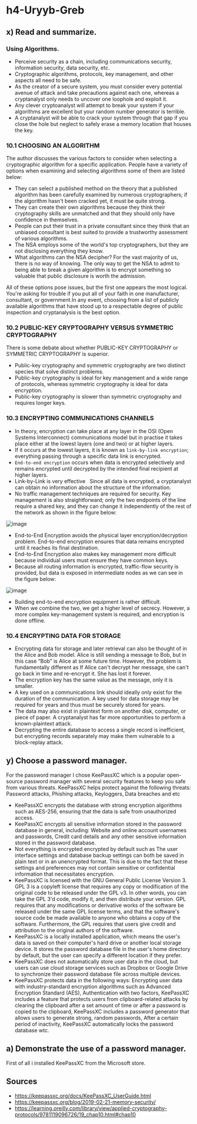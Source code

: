 # h4-Uryyb-Greb

## x) Read and summarize.

### Using Algorithms.

- Perceive security as a chain, including communications security, information security, data security, etc.
- Cryptographic algorithms, protocols, key management, and other aspects all need to be safe.
- As the creator of a secure system, you must consider every potential avenue of attack and take precautions against each one, whereas a cryptanalyst only needs to uncover one loophole and exploit it.
- Any clever cryptoanalyst will attempt to break your system if your algorithms are excellent but your random number generator is terrible.
- A cryptanalyst will be able to crack your system through that gap if you close the hole but neglect to safely erase a memory location that houses the key.

### 10.1 CHOOSING AN ALGORITHM

The author discusses the various factors to consider when selecting a cryptographic algorithm for a specific application. People have a variety of options when examining and selecting algorithms some of them are listed below:
- They can select a published method on the theory that a published algorithm has been carefully examined by numerous cryptographers; if the algorithm hasn't been cracked yet, it must be quite strong.
- They can create their own algorithms because they think their cryptography skills are unmatched and that they should only have confidence in themselves.
- People can put their trust in a private consultant since they think that an unbiased consultant is best suited to provide a trustworthy assessment of various algorithms.
- The NSA employs some of the world's top cryptographers, but they are not disclosing everything they know.
- What algorithms can the NSA decipher? For the vast majority of us, there is no way of knowing. The only way to get the NSA to admit to being able to break a given algorithm is to encrypt something so valuable that public disclosure is worth the admission. 

All of these options pose issues, but the first one appears the most logical. You're asking for trouble if you put all of your faith in one manufacturer, consultant, or government.In any event, choosing from a list of publicly available algorithms that have stood up to a respectable degree of public inspection and cryptanalysis is the best option.

### 10.2 PUBLIC-KEY CRYPTOGRAPHY VERSUS SYMMETRIC CRYPTOGRAPHY

There is some debate about whether PUBLIC-KEY CRYPTOGRAPHY or SYMMETRIC CRYPTOGRAPHY is superior.
- Public-key cryptography and symmetric cryptography are two distinct species that solve distinct problems.
- Public-key cryptography is ideal for key management and a wide range of protocols, whereas symmetric cryptography is ideal for data encryption.
- Public-key cryptography is slower than symmetric cryptography and requires longer keys.

### 10.3 ENCRYPTING COMMUNICATIONS CHANNELS

- In theory, encryption can take place at any layer in the OSI (Open Systems Interconnect) communications model but in practise it takes place either at the lowest layers (one and two) or at higher layers.
- If it occurs at the lowest layers, it is known as `link-by-link encryption`; everything passing through a specific data link is encrypted.
- `End-to-end encryption` occurs when data is encrypted selectively and remains encrypted until decrypted by the intended final recipient at higher layers.
- Link-by-Link is very effective   Since all data is encrypted, a cryptanalyst can obtain no information about the structure of the information.
- No traffic management techniques are required for security. Key management is also straightforward; only the two endpoints of the line require a shared key, and they can change it independently of the rest of the network as shown in the figure below:

![image](https://user-images.githubusercontent.com/102954934/221690078-a45da03c-6017-4acb-b5db-3b6afb4682a3.png)

- End-to-End Encryption avoids the physical layer encryption/decryption problem. End-to-end encryption ensures that data remains encrypted until it reaches its final destination.
- End-to-End Encryption also makes key management more difficult because individual users must ensure they have common keys.
- Because all routing information is encrypted, traffic-flow security is provided, but data is exposed in intermediate nodes as we can see in the figure below:

![image](https://user-images.githubusercontent.com/102954934/221691105-bcc7a7ee-d3f1-432c-b567-64a58a9ef0c1.png)

- Building end-to-end encryption equipment is rather difficult.
- When we combine the two, we get a higher level of secrecy. However, a more complex key-management system is required, and encryption is done offline.

### 10.4 ENCRYPTING DATA FOR STORAGE

- Encrypting data for storage and later retrieval can also be thought of in the Alice and Bob model. Alice is still sending a message to Bob, but in this case “Bob” is Alice at some future time. However, the problem is fundamentally different as  If Alice can't decrypt her message, she can't go back in time and re-encrypt it. She has lost it forever.
- The encryption key has the same value as the message, only it is smaller.
- A key used on a communications link should ideally only exist for the duration of the communication. A key used for data storage may be required for years and thus must be securely stored for years.
- The data may also exist in plaintext form on another disk, computer, or piece of paper. A cryptanalyst has far more opportunities to perform a known-plaintext attack.
- Decrypting the entire database to access a single record is inefficient, but encrypting records separately may make them vulnerable to a block-replay attack.

## y) Choose a password manager.

For the password manager I chose KeePassXC which is a popular open-source password manager with several security features to keep you safe from various threats. KeePassXC helps protect against the following threats: Password attacks, Phishing attacks, Keyloggers, Data breaches and etc
- KeePassXC encrypts the database with strong encryption algorithms such as AES-256, ensuring that the data is safe from unauthorized access.
- KeePassXC encrypts all sensitive information stored in the password database in general, including: Website and online account usernames and passwords, Credit card details and any other sensitive information stored in the password database. 
- Not everything is encrypted encrypted by default such as The user interface settings and database backup settings can both be saved in plain text or in an unencrypted format. This is due to the fact that these settings and preferences may not contain sensitive or confidential information that necessitates encryption.
- KeePassXC is licensed with the GNU General Public License Version 3. GPL 3 is a copyleft license that requires any copy or modification of the original code to be released under the GPL v3. In other words, you can take the GPL 3'd code, modify it, and then distribute your version. GPL requires that any modifications or derivative works of the software be released under the same GPL license terms, and that the software's source code be made available to anyone who obtains a copy of the software. Furthermore, the GPL requires that users give credit and attribution to the original authors of the software.
- KeePassXC is a locally installed application, which means the user's data is saved on their computer's hard drive or another local storage device. It stores the password database file in the user's home directory by default, but the user can specify a different location if they prefer.
- KeePassXC does not automatically store user data in the cloud, but users can use cloud storage services such as Dropbox or Google Drive to synchronize their password database file across multiple devices.
- KeePassXC protects data in the following ways: Encrypting user data with industry-standard encryption algorithms such as Advanced Encryption Standard (AES), Authentication with two factors, KeePassXC includes a feature that protects users from clipboard-related attacks by clearing the clipboard after a set amount of time or after a password is copied to the clipboard, KeePassXC includes a password generator that allows users to generate strong, random passwords, After a certain period of inactivity, KeePassXC automatically locks the password database wtc.

## a) Demonstrate the use of a password manager.

First of all i installed KeePassXC from the Microsoft store. 


## Sources
- https://keepassxc.org/docs/KeePassXC_UserGuide.html
- https://keepassxc.org/blog/2019-02-21-memory-security/
- https://learning.oreilly.com/library/view/applied-cryptography-protocols/9781119096726/19_chap10.html#chap10




